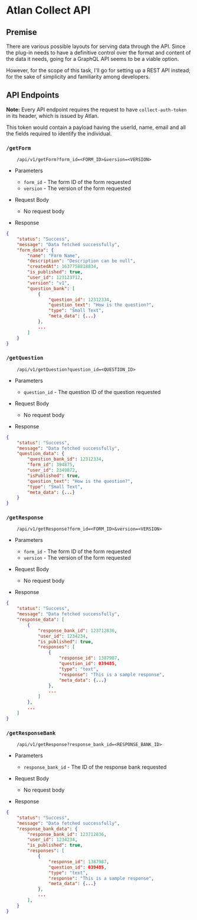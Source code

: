 # Atlan Collect API

## Premise

There are various possible layouts for serving data through the API. Since the plug-in needs to have a
definitive control over the format and content of the data it needs, going for a GraphQL API seems
to be a viable option.

However, for the scope of this task, I'll go for setting up a REST API instead; for the sake
of simplicity and familiarity among developers.

## API Endpoints

**Note:** Every API endpoint requires the request to have `collect-auth-token` in its header, which is 
issued by Atlan.

This token would contain a payload having the userId,
name, email and all the fields required to identify
the individual.

### `/getForm`

```url
    /api/v1/getForm?form_id=<FORM_ID>&version=<VERSION>
```

- Parameters
    - `form_id` - The form ID of the form requested
    - `version` - The version of the form requested

- Request Body
    - No request body

- Response

```json
{
    "status": "Success",
    "message": "Data fetched successfully",
    "form_data": {
        "name": "Form Name",
        "description": "Description can be null",
        "createdAt": 1637758818834,
        "is_published": true,
        "user_id": 123123712,
        "version": "v1",
        "question_bank": [
            {
                "question_id": 12312334,
                "question_text": "How is the question?",
                "type": "Small Text",
                "meta_data": {...}
            },
            ...
        ]
    }
}
```

### `/getQuestion`

```url
    /api/v1/getQuestion?question_id=<QUESTION_ID>
```

- Parameters
    - `question_id` - The question ID of the question requested

- Request Body
    - No request body

- Response

```json
{
    "status": "Success",
    "message": "Data fetched successfully",
    "question_data": {
        "question_bank_id": 12312334,
        "form_id": 394875,
        "user_id": 2349872,
        "isPublished": true,
        "question_text": "How is the question?",
        "type": "Small Text",
        "meta_data": {...}
    }
}
```

### `/getResponse`

```url
    /api/v1/getResponse?form_id=<FORM_ID>&version=<VERSION>
```

- Parameters
    - `form_id` - The form ID of the form requested
    - `version` - The version of the form requested

- Request Body
    - No request body

- Response
```json
{
    "status": "Success",
    "message": "Data fetched successfully",
    "response_data": [
        {
            "response_bank_id": 123712836,
            "user_id": 1234234,
            "is_published": true,
            "responses": [
                {
                    "response_id": 1387987,
                    "question_id": 039485,
                    "type": "text",
                    "response": "This is a sample response",
                    "meta_data": {...}
                },
                ...
            ]
        },
        ...
    ]
}
```

### `/getResponseBank`

```url
    /api/v1/getResponse?response_bank_id=<RESPONSE_BANK_ID>
```

- Parameters
    - `response_bank_id` - The ID of the response bank requested

- Request Body
    - No request body

- Response
```json
{
    "status": "Success",
    "message": "Data fetched successfully",
    "response_bank_data": {
        "response_bank_id": 123712836,
        "user_id": 1234234,
        "is_published": true,
        "responses": [
            {
                "response_id": 1387987,
                "question_id": 039485,
                "type": "text",
                "response": "This is a sample response",
                "meta_data": {...}
            },
            ...
        ],
    }
}
```